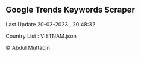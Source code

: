 

## Google Trends Keywords Scraper 
 
Last Update 20-03-2023 , 20:48:32

Country List :
VIETNAM.json



© Abdul Muttaqin 
